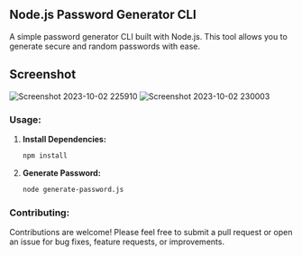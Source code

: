 ## Node.js Password Generator CLI

A simple password generator CLI built with Node.js. This tool allows you to generate secure and random passwords with ease.

## Screenshot

![Screenshot 2023-10-02 225910](https://github.com/Ninjavin/Password-Generator/assets/49443829/99848215-a188-4902-a6da-4995bbce908f)
![Screenshot 2023-10-02 230003](https://github.com/Ninjavin/Password-Generator/assets/49443829/2dea9200-f8da-4e61-a211-847576ee342b)

### Usage:

1. **Install Dependencies:**
   ```sh
   npm install
   ```

2. **Generate Password:**
   ```sh
   node generate-password.js
   ```

### Contributing:

Contributions are welcome! Please feel free to submit a pull request or open an issue for bug fixes, feature requests, or improvements.
